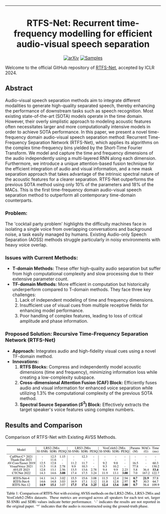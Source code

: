 ______________________________________________________________________

<div align="center">

# RTFS-Net: Recurrent time-frequency modelling for efficient audio-visual speech separation

[![arXiv](https://img.shields.io/badge/arXiv-2306.00160-brightgreen.svg)](https://arxiv.org/abs/2309.17189)
[![Samples](https://img.shields.io/badge/Website-Demo_Samples-blue.svg)](https://anonymous.4open.science/w/RTFS-Net/AV-Model-Demo.html)

</div>

Welcome to the official GitHub repository of [RTFS-Net](https://arxiv.org/abs/2309.17189), accepted by ICLR 2024.

## Abstract

Audio-visual speech separation methods aim to integrate different modalities to generate high-quality separated speech, thereby enhancing the performance of downstream tasks such as speech recognition. Most existing state-of-the-art (SOTA) models operate in the time domain. However, their overly simplistic approach to modeling acoustic features often necessitates larger and more computationally intensive models in order to achieve SOTA performance. In this paper, we present a novel time-frequency domain audio-visual speech separation method: Recurrent Time-Frequency Separation Network (RTFS-Net), which applies its algorithms on the complex time-frequency bins yielded by the Short-Time Fourier Transform. We model and capture the time and frequency dimensions of the audio independently using a multi-layered RNN along each dimension. Furthermore, we introduce a unique attention-based fusion technique for the efficient integration of audio and visual information, and a new mask separation approach that takes advantage of the intrinsic spectral nature of the acoustic features for a clearer separation. RTFS-Net outperforms the previous SOTA method using only 10\% of the parameters and 18\% of the MACs. This is the first time-frequency domain audio-visual speech separation method to outperform all contemporary time-domain counterparts.

### Problem:
The 'cocktail party problem' highlights the difficulty machines face in isolating a single voice from overlapping conversations and background noise, a task easily managed by humans. Existing Audio-only Speech Separation (AOSS) methods struggle particularly in noisy environments with heavy voice overlap.

### Issues with Current Methods:
- **T-domain Methods:** These offer high-quality audio separation but suffer from high computational complexity and slow processing due to their extensive parameter count.
- **TF-domain Methods:** More efficient in computation but historically underperform compared to T-domain methods. They face three key challenges:
  1. Lack of independent modeling of time and frequency dimensions.
  2. Insufficient use of visual cues from multiple receptive fields for enhancing model performance.
  3. Poor handling of complex features, leading to loss of critical amplitude and phase information.

### Proposed Solution: Recursive Time-Frequency Separation Network (RTFS-Net)
- **Approach:** Integrates audio and high-fidelity visual cues using a novel TF-domain method.
- **Innovations:**
  1. **RTFS Blocks:** Compress and independently model acoustic dimensions (time and frequency), minimizing information loss while creating a low-complexity subspace.
  2. **Cross-dimensional Attention Fusion (CAF) Block:** Efficiently fuses audio and visual information for enhanced voice separation while utilizing 1.3% the computational complexity of the previous SOTA method.
  3. **Spectral Source Separation ($S^3$) Block:** Effectively extracts the target speaker's voice features using complex numbers.
 
## Results and Comparison

Comparison of RTFS-Net with Existing AVSS Methods.

![main_table](docs/main_table.png)